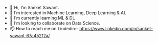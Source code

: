 - 👋 Hi, I’m Sanket Sawant.
- 👀 I’m interested in Machine Learning, Deep Learning & AI.
- 🌱 I’m currently learning ML & DL
- 💞️ I’m looking to collaborate on Data Science.
- 📫 How to reach me on Lindedin:- https://www.linkedin.com/in/sanket-sawant-67a45212a/

<!---
sanketsawant978/sanketsawant978 is a ✨ special ✨ repository because its `README.md` (this file) appears on your GitHub profile.
You can click the Preview link to take a look at your changes.
--->
